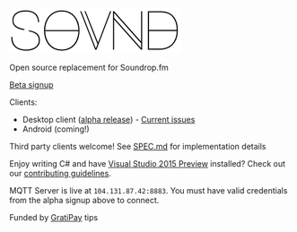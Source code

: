 ![Logo](https://raw.githubusercontent.com/GeorgeHahn/SOVND/gh-pages/Logo.png)

Open source replacement for Soundrop.fm

[Beta signup](http://www.sovndapp.com/)

Clients:
  - Desktop client ([alpha release](https://github.com/GeorgeHahn/SOVND/releases)) - [Current issues](https://github.com/GeorgeHahn/SOVND/issues?q=is%3Aopen+is%3Aissue+milestone%3A%22Beta+1%22)
  - Android (coming!)

Third party clients welcome! See [SPEC.md](SPEC.md) for implementation details

Enjoy writing C# and have [Visual Studio 2015 Preview](http://www.visualstudio.com/en-us/downloads/visual-studio-2015-downloads-vs.aspx) installed? Check out our [contributing guidelines](CONTRIBUTING.md).

MQTT Server is live at `104.131.87.42:8883`. You must have valid credentials from the alpha signup above to connect.

Funded by [GratiPay](https://gratipay.com/GeorgeHahn/) tips
